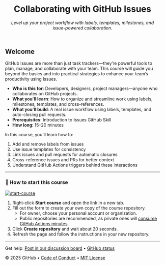 <header>

<!--
  <<< Author notes: Course header >>>
  Include a 1280×640 image, course title in sentence case, and a concise description in emphasis.
  In your repository settings: enable template repository, add your 1280×640 social image, auto delete head branches.
  Add your open source license, GitHub uses MIT license.
-->

# Collaborating with GitHub Issues

_Level up your project workflow with labels, templates, milestones, and issue-powered collaboration._

</header>

<!--
  <<< Author notes: Course start >>>
  Include start button, a note about Actions minutes,
  and tell the learner why they should take the course.
-->

## Welcome

GitHub Issues are more than just task trackers—they’re powerful tools to plan, manage, and collaborate with your team. This course will guide you beyond the basics and into practical strategies to enhance your team’s productivity using Issues.

- **Who is this for**: Developers, designers, project managers—anyone who collaborates on GitHub projects.
- **What you'll learn**: How to organize and streamline work using labels, milestones, templates, and cross-references.
- **What you'll build**: A real issue workflow using labels, templates, and auto-closing pull requests.
- **Prerequisites**: Introduction to Issues GitHub Skill
- **How long**: 15–20 minutes

In this course, you’ll learn how to:
1. Add and remove labels from issues
2. Use issue templates for consistency
3. Link issues and pull requests for automatic closures
4. Cross-reference issues and PRs for better context
5. Understand GitHub Actions triggers behind these interactions

---

### 🚀 How to start this course

[![start-course](https://user-images.githubusercontent.com/1221423/235727646-4a590299-ffe5-480d-8cd5-8194ea184546.svg)](https://github.com/new?template_owner=claudiaangel17&template_name=collaborating-with-issues&owner=%40me&name=collaborating-with-issues&description=My+clone+repository&visibility=public)

1. Right-click **Start course** and open the link in a new tab.
2. Fill out the form to create your own copy of the course repository.
   - For owner, choose your personal account or organization.
   - Public repositories are recommended, as private ones will [consume GitHub Actions minutes](https://docs.github.com/en/billing/managing-billing-for-github-actions/about-billing-for-github-actions).
3. Click **Create repository** and wait about 20 seconds.
4. Refresh the page and follow the instructions in your new repository.

<footer>

<!--
  <<< Author notes: Footer >>>
  Add a link to get support, GitHub status page, code of conduct, license link.
-->

---

Get help: [Post in our discussion board](https://github.com/orgs/skills/discussions/categories/review-pull-requests) &bull; [GitHub status](https://www.githubstatus.com/)

&copy; 2025 GitHub &bull; [Code of Conduct](https://www.contributor-covenant.org/version/2/1/code_of_conduct/code_of_conduct.md) &bull; [MIT License](https://gh.io/mit)

</footer>


